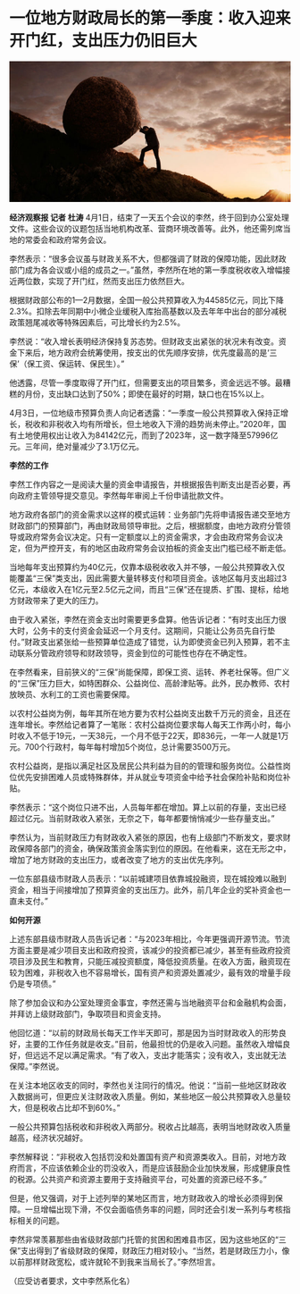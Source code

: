 # 一位地方财政局长的第一季度：收入迎来开门红，支出压力仍旧巨大

![7ad5094ddd737193b532daad78da22f9.jpg](https://raw.githubusercontent.com/qqhsx/qqnews_image/main/2024/04/04/一位地方财政局长的第一季度：收入迎来开门红，支出压力仍旧巨大/7ad5094ddd737193b532daad78da22f9.jpg)

**经济观察报 记者 杜涛**
4月1日，结束了一天五个会议的李然，终于回到办公室处理文件。这些会议的议题包括当地机构改革、营商环境改善等。此外，他还需列席当地的常委会和政府常务会议。

李然表示：“很多会议虽与财政关系不大，但都强调了财政的保障功能，因此财政部门成为各会议或小组的成员之一。”虽然，李然所在地的第一季度税收收入增幅接近两位数，实现了开门红，然而支出压力依然巨大。

根据财政部公布的1—2月数据，全国一般公共预算收入为44585亿元，同比下降2.3%。扣除去年同期中小微企业缓税入库抬高基数以及去年年中出台的部分减税政策翘尾减收等特殊因素后，可比增长约为2.5%。

李然说：“收入增长表明经济保持复苏态势。但财政支出紧张的状况未有改变。资金下来后，地方政府会统筹使用，按支出的优先顺序安排，优先度最高的是‘三保’（保工资、保运转、保民生）。”

他透露，尽管一季度取得了开门红，但需要支出的项目繁多，资金远远不够。最糟糕的月份，支出缺口达到了50%；即使在最好的时期，缺口也在15%以上。

4月3日，一位地级市预算负责人向记者透露：“一季度一般公共预算收入保持正增长，税收和非税收入均有所增长，但土地收入下滑的趋势尚未停止。”2020年，国有土地使用权出让收入为84142亿元，而到了2023年，这一数字降至57996亿元。三年间，绝对量减少了3.1万亿元。

**李然的工作**

李然工作内容之一是阅读大量的资金申请报告，并根据报告判断支出是否必要，再向政府主管领导提交意见。李然每年审阅上千份申请批款文件。

地方政府各部门的资金需求以这样的模式运转：业务部门先将申请报告递交至地方财政部门的预算部门，再由财政局领导审批。之后，根据额度，由地方政府分管领导或政府常务会议决定。只有一定额度以上的资金需求，才会由政府常务会议决定，但为严控开支，有的地区由政府常务会议拍板的资金支出门槛已经不断走低。

当地每年支出预算约为40亿元，仅靠本级税收收入并不够，一般公共预算收入仅能覆盖“三保”类支出，因此需要大量转移支付和项目资金。该地区每月支出超过3亿元，本级收入在1亿元至2.5亿元之间，而且“三保”还在提质、扩围、提标，给地方财政带来了更大的压力。

由于收入紧张，李然在资金支出时需要更多盘算。他告诉记者：“有时支出压力很大时，公务卡的支付资金会延迟一个月支付。这期间，只能让公务员先自行垫付。”财政支出紧张给一些预算单位造成了错觉，认为即使资金已列入预算，若不主动联系分管政府领导和财政领导，资金到位的可能性也存在不确定性。

在李然看来，目前狭义的“三保”尚能保障，即保工资、运转、养老社保等。但广义的“三保”压力巨大，如特困群众、公益岗位、高龄津贴等。此外，民办教师、农村放映员、水利工的工资也需要保障。

以农村公益岗为例，每年其所在地方要为农村公益岗支出数千万元的资金，且还在连年增长。李然给记者算了一笔账：农村公益岗位要求每人每天工作两小时，每小时收入不低于19元，一天38元，一个月不低于22天，即836元，一年一人就是1万元。700个行政村，每年每村增加5个岗位，总计需要3500万元。

农村公益岗，是指以满足社区及居民公共利益为目的的管理和服务岗位。公益性岗位优先安排困难人员或特殊群体，并从就业专项资金中给予社会保险补贴和岗位补贴。

李然表示：“这个岗位只进不出，人员每年都在增加。算上以前的存量，支出已经超过亿元。当前财政收入紧张，无奈之下，每年都要悄悄减少一些存量支出。”

李然认为，当前财政压力有财政收入紧张的原因，也有上级部门不断发文，要求财政保障各部门的资金，确保政策资金落实到位的原因。在他看来，这在无形之中，增加了地方财政的支出压力，或者改变了地方的支出优先序列。

一位东部县级市财政人员表示：“以前城建项目依靠城投融资，现在城投难以融到资金，相当于间接增加了预算资金的支出压力。此外，前几年企业的奖补资金也一直未支付。”

**如何开源**

上述东部县级市财政人员告诉记者：“与2023年相比，今年更强调开源节流。节流方面主要是减少项目支出和政府投资，该减少的投资都已减少，甚至有些政府投资项目涉及民生和教育，只能压减投资额度，降低投资质量。在收入方面，融资现在较为困难，非税收入也不容易增长，国有资产和资源处置减少，最有效的增量手段仍是专项债。”

除了参加会议和办公室处理资金事宜，李然还需与当地融资平台和金融机构会面，并拜访上级财政部门，争取项目和资金支持。

他回忆道：“以前的财政局长每天工作半天即可，那是因为当时财政收入的形势良好，主要的工作任务就是收支。”目前，他最担忧的仍是收入问题。虽然收入增幅良好，但远远不足以满足需求。“有了收入，支出才能落实；没有收入，支出就无法保障。”李然说。

在关注本地区收支的同时，李然也关注同行的情况。他说：“当前一些地区财政收入数据尚可，但更应关注财政收入质量。例如，某些地区一般公共预算收入总量较大，但是税收占比却不到60%。”

一般公共预算包括税收和非税收入两部分。税收占比越高，表明当地财政收入质量越高，经济状况越好。

李然解释说：“非税收入包括罚没和处置国有资产和资源类收入。目前，对地方政府而言，不应该依赖企业的罚没收入，而是应该鼓励企业加快发展，形成健康良性的税源。公共资产和资源主要用于支持融资平台，可处置的资源已经不多。”

但是，他又强调，对于上述列举的某地区而言，地方财政收入的增长必须得到保障。一旦增幅出现下滑，不仅会面临债务率的问题，同时还会引发一系列与考核指标相关的问题。

李然非常羡慕那些由省级财政部门托管的贫困和困难县市区，因为这些地区的“三保”支出得到了省级财政的保障，财政压力相对较小。“当然，若是财政压力小，像以前那样财政宽松，或许就轮不到我来当局长了。”李然坦言。

（应受访者要求，文中李然系化名）

